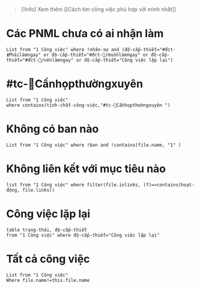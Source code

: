 > [!Info] Xem thêm
> [[Cách tìm công việc phù hợp với mình nhất]]
# Các PNML chưa có ai nhận làm
```dataview
List from "1 Công việc" where !nhân-sự and (độ-cấp-thiết="#đct-⏫Phảilàmngay" or độ-cấp-thiết="#đct-🔼/muốnlàmngay" or độ-cấp-thiết="#đct-🔼/nênlàmngay" or độ-cấp-thiết="Công việc lặp lại")
```
# #tc-💬Cầnhọpthườngxuyên 
```dataview
List from "1 Công việc" 
where contains(tính-chất-công-việc,"#tc-💬Cầnhọpthườngxuyên ")
```
# Không có ban nào
```dataview
List from "1 Công việc" where !ban and !contains(file.name, "1" )
```

# Không liên kết với mục tiêu nào
```dataview
list from "1 Công việc" where filter(file.inlinks, (f)=>contains(hoạt-động, file.links))
```

# Công việc lặp lại
```dataview 
table trạng-thái, độ-cấp-thiết
from "1 Công việc" where độ-cấp-thiết="Công việc lặp lại" 
```
# Tất cả công việc
```dataview
List from "1 Công việc" 
Where file.name!=this.file.name
```

